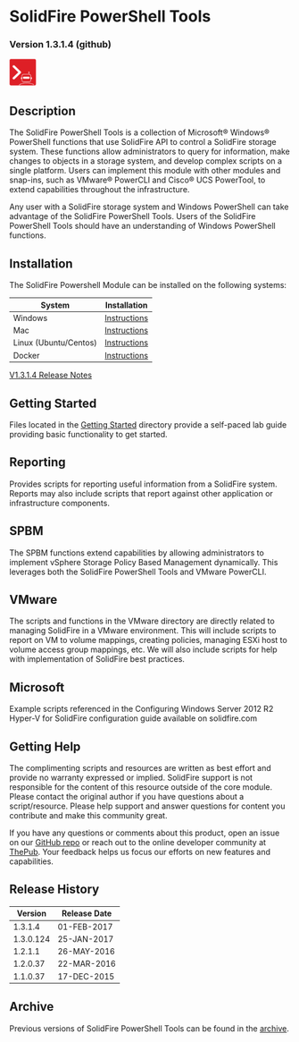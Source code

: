 # SolidFire PowerShell Tools

### Version 1.3.1.4 (github)

![logo](docs/product.png)

## Description

The SolidFire PowerShell Tools is a collection of Microsoft® Windows® PowerShell functions that use SolidFire API to control a SolidFire storage system. These functions allow administrators to query for information, make changes to objects in a storage system, and develop complex scripts on a single platform. Users can implement this module with other modules and snap-ins, such as VMware® PowerCLI and Cisco® UCS PowerTool, to extend capabilities throughout the infrastructure.

Any user with a SolidFire storage system and Windows PowerShell can take advantage of the SolidFire PowerShell Tools. Users of the SolidFire PowerShell Tools should have an understanding of Windows PowerShell functions.

## Installation

The SolidFire Powershell Module can be installed on the following systems:

| System                    | Installation                              |
|---------------------------|-------------------------------------------|
| Windows                   | [Instructions](docs/windows/README.md)    |
| Mac                       | [Instructions](docs/mac/README.md)        |
| Linux (Ubuntu/Centos)     | [Instructions](docs/linux/README.md)      |
| Docker                    | [Instructions](docs/docker/README.md)     |

[V1.3.1.4 Release Notes](https://github.com/solidfire/PowerShell/blob/master/Install/NetApp_SolidFire_PowerShell_Tools_v1_3_1_4_Release_Notes.pdf)

## Getting Started
Files located in the [Getting Started](https://github.com/solidfire/PowerShell/blob/master/Getting%20Started) directory provide a self-paced lab guide providing basic functionality to get started.

## Reporting
Provides scripts for reporting useful information from a SolidFire system.  Reports may also include scripts that report against other application or infrastructure components.

## SPBM
The SPBM functions extend capabilities by allowing administrators to implement vSphere Storage Policy Based Management dynamically. This leverages both the SolidFire PowerShell Tools and VMware PowerCLI.

## VMware
The scripts and functions in the VMware directory are directly related to managing SolidFire in a VMware environment.  This will include scripts to report on VM to volume mappings, creating policies, managing ESXi host to volume access group mappings, etc.  We will also include scripts for help with implementation of SolidFire best practices.

## Microsoft
Example scripts referenced in the Configuring Windows Server 2012 R2 Hyper-V for SolidFire configuration guide available on solidfire.com 

## Getting Help

The complimenting scripts and resources are written as best effort and provide no warranty expressed or implied.  SolidFire support is not responsible for the content of this resource outside of the core module. Please contact the original author if you have questions about a script/resource. Please help support and answer questions for content you contribute and make this community great.

If you have any questions or comments about this product, open an issue on our [GitHub repo](https://github.com/solidfire/powershell) or reach out to the online developer community at [ThePub](http://netapp.io). Your feedback helps us focus our efforts on new features and capabilities.

## Release History

| Version      | Release Date   |
|--------------|----------------|
| 1.3.1.4      | 01-FEB-2017    |
| 1.3.0.124    | 25-JAN-2017    |
| 1.2.1.1      | 26-MAY-2016    |
| 1.2.0.37     | 22-MAR-2016    |
| 1.1.0.37     | 17-DEC-2015    |

## Archive
Previous versions of SolidFire PowerShell Tools can be found in the [archive](https://github.com/solidfire/PowerShell/tree/master/Install/Archive).
